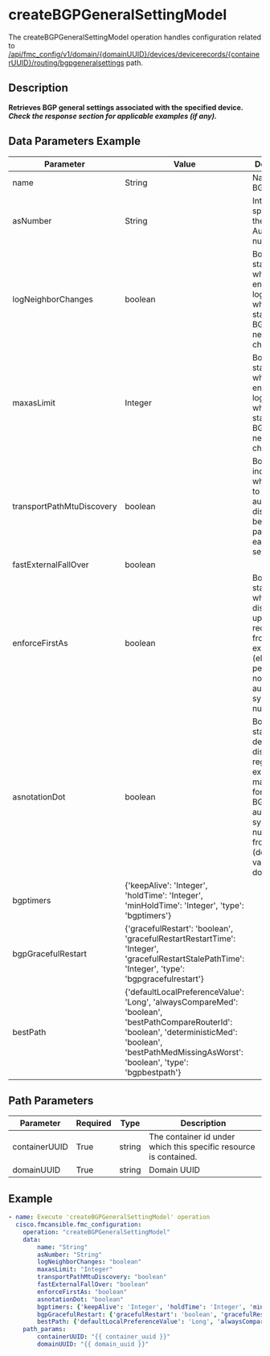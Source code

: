 # createBGPGeneralSettingModel

The createBGPGeneralSettingModel operation handles configuration related to [/api/fmc_config/v1/domain/{domainUUID}/devices/devicerecords/{containerUUID}/routing/bgpgeneralsettings](/paths//api/fmc_config/v1/domain/{domain_uuid}/devices/devicerecords/{container_uuid}/routing/bgpgeneralsettings.md) path.&nbsp;
## Description
**Retrieves BGP general settings associated with the specified device. _Check the response section for applicable examples (if any)._**

## Data Parameters Example
| Parameter | Value | Description |
| --------- | -------- | -------- |
| name | String | Name of the BGP object |
| asNumber | String | Integer specifying the BGP Autonomous number |
| logNeighborChanges | boolean | Boolean stating whether to enable logging when the status of BGP neighbor changes. |
| maxasLimit | Integer | Boolean stating whether to enable logging when the status of BGP neighbor changes. |
| transportPathMtuDiscovery | boolean | Boolean indicating whether BGP to automatically discover the best TCP path MTU for each BGP session. |
| fastExternalFallOver | boolean |  |
| enforceFirstAs | boolean | Boolean stating whether to discard updates received from an external BGP (eBGP) peers that do not list their autonomous system (AS) number. |
| asnotationDot | boolean | Boolean stating default display and regular expression match format of BGP 4-byte autonomous system numbers from asplain (decimal values) to dot notation. |
| bgptimers | {'keepAlive': 'Integer', 'holdTime': 'Integer', 'minHoldTime': 'Integer', 'type': 'bgptimers'} |  |
| bgpGracefulRestart | {'gracefulRestart': 'boolean', 'gracefulRestartRestartTime': 'Integer', 'gracefulRestartStalePathTime': 'Integer', 'type': 'bgpgracefulrestart'} |  |
| bestPath | {'defaultLocalPreferenceValue': 'Long', 'alwaysCompareMed': 'boolean', 'bestPathCompareRouterId': 'boolean', 'deterministicMed': 'boolean', 'bestPathMedMissingAsWorst': 'boolean', 'type': 'bgpbestpath'} |   |

## Path Parameters
| Parameter | Required | Type | Description |
| --------- | -------- | ---- | ----------- |
| containerUUID | True | string | The container id under which this specific resource is contained. |
| domainUUID | True | string | Domain UUID |

## Example
```yaml
- name: Execute 'createBGPGeneralSettingModel' operation
  cisco.fmcansible.fmc_configuration:
    operation: "createBGPGeneralSettingModel"
    data:
        name: "String"
        asNumber: "String"
        logNeighborChanges: "boolean"
        maxasLimit: "Integer"
        transportPathMtuDiscovery: "boolean"
        fastExternalFallOver: "boolean"
        enforceFirstAs: "boolean"
        asnotationDot: "boolean"
        bgptimers: {'keepAlive': 'Integer', 'holdTime': 'Integer', 'minHoldTime': 'Integer', 'type': 'bgptimers'}
        bgpGracefulRestart: {'gracefulRestart': 'boolean', 'gracefulRestartRestartTime': 'Integer', 'gracefulRestartStalePathTime': 'Integer', 'type': 'bgpgracefulrestart'}
        bestPath: {'defaultLocalPreferenceValue': 'Long', 'alwaysCompareMed': 'boolean', 'bestPathCompareRouterId': 'boolean', 'deterministicMed': 'boolean', 'bestPathMedMissingAsWorst': 'boolean', 'type': 'bgpbestpath'}
    path_params:
        containerUUID: "{{ container_uuid }}"
        domainUUID: "{{ domain_uuid }}"

```
